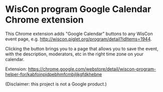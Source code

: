 # WisCon program Google Calendar Chrome extension

This Chrome extension adds "Google Calendar" buttons to any WisCon
event page, e.g. http://wiscon.piglet.org/program/detail?idItems=1944.

Clicking the button brings you to a page that allows you to save the
event, with the description, moderators, etc in the right time zone on
your calendar.

Extension: https://chrome.google.com/webstore/detail/wiscon-program-helper-for/kabfoinpjdpebhmfcmbjljkgfdkhebne

(Disclaimer: this project is not a Google product.)

